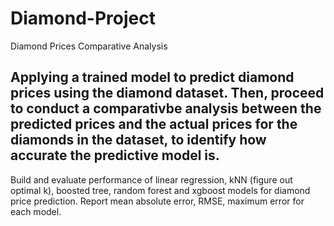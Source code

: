 # Diamond-Project
Diamond Prices Comparative Analysis
## Applying a trained model to predict diamond prices using the diamond dataset. Then, proceed to conduct a comparativbe analysis between the predicted prices and the actual prices for the diamonds in the dataset, to identify how accurate the predictive model is. 
Build and evaluate performance of linear regression, kNN (figure out optimal k), boosted tree, random forest and xgboost models for diamond price prediction. Report mean absolute error, RMSE, maximum error for each model.
